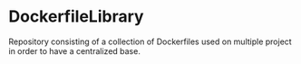 # DockerfileLibrary
Repository consisting of a collection of Dockerfiles used on multiple project in order to have a centralized base.
